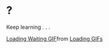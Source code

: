 # ?

<!--
**InfernoGameWin/InfernoGameWin** is a ✨ _special_ ✨ repository because its `README.md` (this file) appears on your GitHub profile.

Here are some ideas to get you started:

- 🔭 I’m currently working on ...
- 🌱 I’m currently learning ...
- 👯 I’m looking to collaborate on ...
- 🤔 I’m looking for help with ...
- 💬 Ask me about ...
- 📫 How to reach me: ...
- 😄 Pronouns: ...
- ⚡ Fun fact: ...
-->

Keep learning . . .

<div class="tenor-gif-embed" data-postid="5511725" data-share-method="host" data-aspect-ratio="1" data-width="100%"><a href="https://tenor.com/view/loading-waiting-wait-buffering-gif-5511725">Loading Waiting GIF</a>from <a href="https://tenor.com/search/loading-gifs">Loading GIFs</a></div> <script type="text/javascript" async src="https://tenor.com/embed.js"></script>
